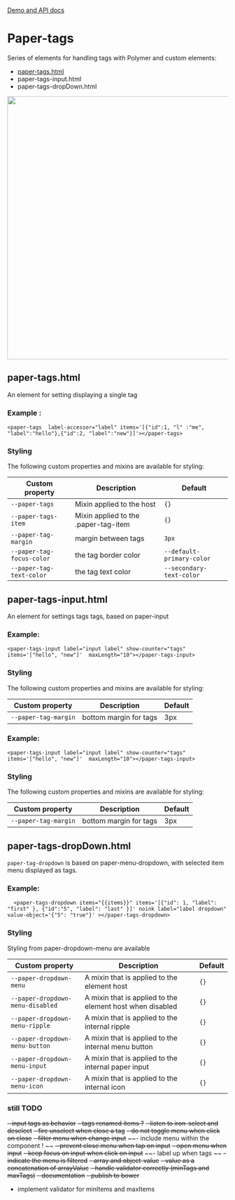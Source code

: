 
[Demo and API docs](http://polymerel.github.io/paper-tags/components/paper-tags/#paper-tags)

# Paper-tags

Series of elements for handling tags with Polymer and custom elements: 

- [paper-tags.html](#paper-tags.html)
- paper-tags-input.html
- paper-tags-dropDown.html

<div>
	<img src="https://raw.githubusercontent.com/PolymerEl/paper-tags/master/images/paper-tags.png" width="600"></img>
</div>

## paper-tags.html

An element for setting  displaying a single tag

### Example : 
    
    <paper-tags  label-accessor="label" items='[{"id":1, "l" :"me", "label":"hello"},{"id":2, "label":"new"}]'></paper-tags>

### Styling

The following custom properties and mixins are available for styling:

Custom property | Description | Default
----------------|-------------|----------
`--paper-tags` | Mixin applied to the host | `{}`
`--paper-tags-item` | Mixin applied to the .paper-tag-item | `{}`
`--paper-tag-margin` | margin between tags | `3px`
`--paper-tag-focus-color` | the tag border color | `--default-primary-color`
`--paper-tag-text-color` | the tag text color | `--secondary-text-color`



## paper-tags-input.html

An element for settings tags tags, based on paper-input

### Example: 

    <paper-tags-input label="input label" show-counter="tags" items='["hello", "new"]'  maxLength="10"></paper-tags-input>

### Styling

The following custom properties and mixins are available for styling:

Custom property | Description | Default
----------------|-------------|----------
`--paper-tag-margin`   | bottom margin for tags | 3px  

### Example: 

    <paper-tags-input label="input label" show-counter="tags" items='["hello", "new"]'  maxLength="10"></paper-tags-input>

### Styling

The following custom properties and mixins are available for styling:

Custom property | Description | Default
----------------|-------------|----------
`--paper-tag-margin`   | bottom margin for tags | 3px        


## paper-tags-dropDown.html

`paper-tag-dropdown` is based on paper-menu-dropdown, with selected item menu displayed as tags.

### Example:

      <paper-tags-dropdown items="{{items}}" items='[{"id": 1, "label": "first" }, {"id":"5", "label": "last" }]' noink label="label dropdown"  value-object='{"5": "true"}' ></paper-tags-dropdown>

### Styling

Styling from paper-dropdown-menu are available

Custom property | Description | Default
----------------|-------------|----------
`--paper-dropdown-menu` | A mixin that is applied to the element host | `{}`
`--paper-dropdown-menu-disabled` | A mixin that is applied to the element host when disabled | `{}`
`--paper-dropdown-menu-ripple` | A mixin that is applied to the internal ripple | `{}`
`--paper-dropdown-menu-button` | A mixin that is applied to the internal menu button | `{}`
`--paper-dropdown-menu-input` | A mixin that is applied to the internal paper input | `{}`
`--paper-dropdown-menu-icon` | A mixin that is applied to the internal icon | `{}`

### still TODO
~~- input tags as behavior~~
~~- tags renamed items ?~~
~~- listen to iron-select and deselect~~
~~- fire unselect when close a tag~~
~~- do not toggle menu when click on close~~
~~- filter menu when change input~~
~~- include menu within the component ! ~~
~~- prevent close menu when tap on input~~
~~- open menu when input~~
~~- keep focus on input when click on input~~
~~- label up when tags ~~
~~- indicate the menu is filtered~~
~~- array and object-value~~
~~- value as a concatenation of arrayValue~~
~~- handle validator correctly (minTags and maxTags)~~
~~- documentation~~
~~- publish to bower~~
- implement validator for minItems and maxItems